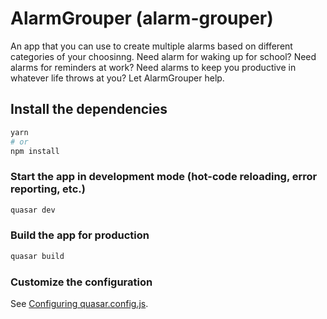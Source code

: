 # AlarmGrouper (alarm-grouper)

An app that you can use to create multiple alarms based on different categories of your choosinng. Need alarm for waking up for school? Need alarms for reminders at work? Need alarms to keep you productive in whatever life throws at you? Let AlarmGrouper help.

## Install the dependencies
```bash
yarn
# or
npm install
```

### Start the app in development mode (hot-code reloading, error reporting, etc.)
```bash
quasar dev
```


### Build the app for production
```bash
quasar build
```

### Customize the configuration
See [Configuring quasar.config.js](https://v2.quasar.dev/quasar-cli-vite/quasar-config-js).
